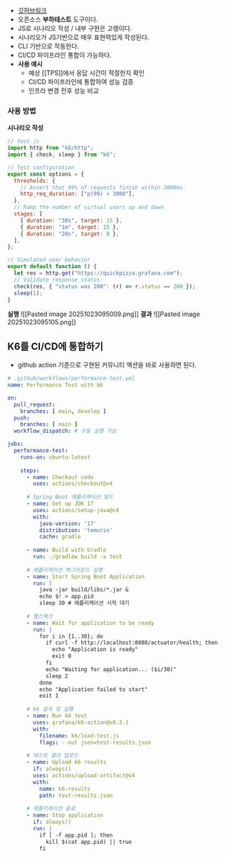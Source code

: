 - [깃허브링크](https://github.com/grafana/k6)
- 오픈소스 **부하테스트** 도구이다.
- JS로 시나리오 작성 / 내부 구현은 고랭이다.
- 시나리오가 JS기반으로 매우 표현력있게 작성된다.
- CLI 기반으로 작동한다.
- CI/CD 파이프라인 통합이 가능하다.
- **사용 예시**
	- 예상 [[TPS]]에서 응답 시간이 적절한지 확인
	- CI/CD 파이프라인에 통합하여 성능 검증
	- 인프라 변경 전후 성능 비교
### 사용 방법
**시나리오 작성**
```js
// test.js
import http from "k6/http";
import { check, sleep } from "k6";

// Test configuration
export const options = {
  thresholds: {
    // Assert that 99% of requests finish within 3000ms.
    http_req_duration: ["p(99) < 3000"],
  },
  // Ramp the number of virtual users up and down
  stages: [
    { duration: "30s", target: 15 },
    { duration: "1m", target: 15 },
    { duration: "20s", target: 0 },
  ],
};

// Simulated user behavior
export default function () {
  let res = http.get("https://quickpizza.grafana.com");
  // Validate response status
  check(res, { "status was 200": (r) => r.status == 200 });
  sleep(1);
}
```
**실행**
![[Pasted image 20251023095009.png]]
**결과**
![[Pasted image 20251023095105.png]]
## K6를 CI/CD에 통합하기
- github action 기준으로 구현된 커뮤니티 액션을 바로 사용하면 된다.
```yml
# .github/workflows/performance-test.yml
name: Performance Test with k6

on:
  pull_request:
    branches: [ main, develop ]
  push:
    branches: [ main ]
  workflow_dispatch: # 수동 실행 가능

jobs:
  performance-test:
    runs-on: ubuntu-latest
    
    steps:
      - name: Checkout code
        uses: actions/checkout@v4
      
      # Spring Boot 애플리케이션 빌드
      - name: Set up JDK 17
        uses: actions/setup-java@v4
        with:
          java-version: '17'
          distribution: 'temurin'
          cache: gradle
      
      - name: Build with Gradle
        run: ./gradlew build -x test
      
      # 애플리케이션 백그라운드 실행
      - name: Start Spring Boot Application
        run: |
          java -jar build/libs/*.jar &
          echo $! > app.pid
          sleep 30 # 애플리케이션 시작 대기
      
      # 헬스체크
      - name: Wait for application to be ready
        run: |
          for i in {1..30}; do
            if curl -f http://localhost:8080/actuator/health; then
              echo "Application is ready"
              exit 0
            fi
            echo "Waiting for application... ($i/30)"
            sleep 2
          done
          echo "Application failed to start"
          exit 1
      
      # k6 설치 및 실행
      - name: Run k6 test
        uses: grafana/k6-action@v0.3.1
        with:
          filename: k6/load-test.js
          flags: --out json=test-results.json
      
      # 테스트 결과 업로드
      - name: Upload k6 results
        if: always()
        uses: actions/upload-artifact@v4
        with:
          name: k6-results
          path: test-results.json
      
      # 애플리케이션 종료
      - name: Stop application
        if: always()
        run: |
          if [ -f app.pid ]; then
            kill $(cat app.pid) || true
          fi
```